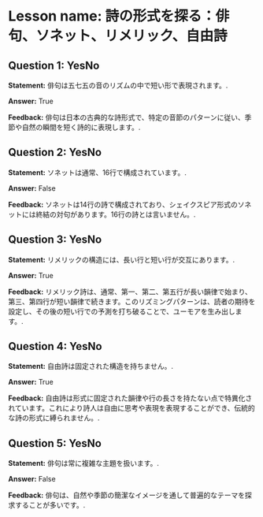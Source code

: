 # Lesson name: 詩の形式を探る：俳句、ソネット、リメリック、自由詩

## Question 1: YesNo

**Statement:** 俳句は五七五の音のリズムの中で短い形で表現されます。.

**Answer:** True

**Feedback:**
俳句は日本の古典的な詩形式で、特定の音節のパターンに従い、季節や自然の瞬間を短く詩的に表現します。.


## Question 2: YesNo

**Statement:** ソネットは通常、16行で構成されています。.

**Answer:** False

**Feedback:**
ソネットは14行の詩で構成されており、シェイクスピア形式のソネットには終結の対句があります。16行の詩とは言いません。.


## Question 3: YesNo

**Statement:** リメリックの構造には、長い行と短い行が交互にあります。.

**Answer:** True

**Feedback:**
リメリック詩は、通常、第一、第二、第五行が長い韻律で始まり、第三、第四行が短い韻律で続きます。このリズミングパターンは、読者の期待を設定し、その後の短い行での予測を打ち破ることで、ユーモアを生み出します。.


## Question 4: YesNo

**Statement:** 自由詩は固定された構造を持ちません。.

**Answer:** True

**Feedback:**
自由詩は形式に固定された韻律や行の長さを持たない点で特異化されています。これにより詩人は自由に思考や表現を表現することができ、伝統的な詩の形式に縛られません。.


## Question 5: YesNo

**Statement:** 俳句は常に複雑な主題を扱います。.

**Answer:** False

**Feedback:**
俳句は、自然や季節の簡潔なイメージを通して普遍的なテーマを探求することが多いです。.

